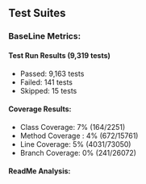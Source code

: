 

## Test Suites

### BaseLine Metrics:

   #### Test Run Results (9,319 tests)
   - Passed: 9,163 tests
   - Failed: 141 tests
   - Skipped: 15 tests

   #### Coverage Results:
   - Class Coverage: 7% (164/2251)
   - Method Coverage : 4% (672/15761)
   - Line Coverage: 5% (4031/73050)
   - Branch Coverage: 0% (241/26072)

   #### ReadMe Analysis:
